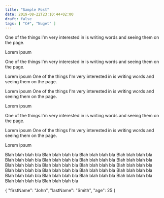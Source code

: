 ```yaml
---
title: "Sample Post"
date: 2019-08-22T23:10:44+02:00
draft: false
tags: [ "C#", "Nuget" ]
---
```


One of the things I'm very interested in is writing words and seeing them on the page.

Lorem ipsum

One of the things I'm very interested in is writing words and seeing them on the page.

Lorem ipsum
One of the things I'm very interested in is writing words and seeing them on the page.

Lorem ipsum
One of the things I'm very interested in is writing words and seeing them on the page.

Lorem ipsum

One of the things I'm very interested in is writing words and seeing them on the page.

Lorem ipsum
One of the things I'm very interested in is writing words and seeing them on the page.

Lorem ipsum


Blah blah blah bla
Blah blah blah bla
Blah blah blah bla
Blah blah blah bla
Blah blah blah bla
Blah blah blah bla
Blah blah blah bla
Blah blah blah bla
Blah blah blah bla
Blah blah blah bla
Blah blah blah bla
Blah blah blah bla
Blah blah blah bla
Blah blah blah bla
Blah blah blah bla
Blah blah blah bla
Blah blah blah bla
Blah blah blah bla
Blah blah blah bla
Blah blah blah bla
Blah blah blah bla
Blah blah blah bla

{
  "firstName": "John",
  "lastName": "Smith",
  "age": 25
}